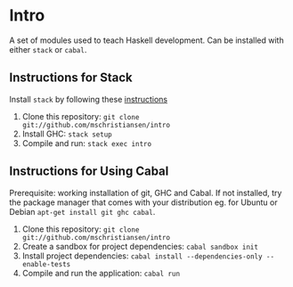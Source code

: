 Intro
=====

A set of modules used to teach Haskell development. Can be installed
with either `stack` or `cabal`.

Instructions for Stack
----------------------

Install `stack` by following these
[instructions](https://docs.haskellstack.org/en/stable/README/#how-to-install)

1. Clone this repository: `git clone git://github.com/mschristiansen/intro`
2. Install GHC: `stack setup`
3. Compile and run: `stack exec intro`

Instructions for Using Cabal
----------------------------

Prerequisite: working installation of git, GHC and Cabal. If not
installed, try the package manager that comes with your distribution
eg. for Ubuntu or Debian `apt-get install git ghc cabal`.

1. Clone this repository: `git clone git://github.com/mschristiansen/intro`
2. Create a sandbox for project dependencies: `cabal sandbox init`
3. Install project dependencies: `cabal install --dependencies-only --enable-tests`
4. Compile and run the application: `cabal run`

